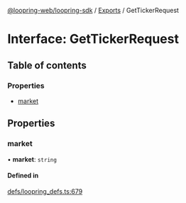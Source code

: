 [@loopring-web/loopring-sdk](../README.md) / [Exports](../modules.md) / GetTickerRequest

# Interface: GetTickerRequest

## Table of contents

### Properties

- [market](GetTickerRequest.md#market)

## Properties

### market

• **market**: `string`

#### Defined in

[defs/loopring_defs.ts:679](https://github.com/Loopring/loopring_sdk/blob/9d83b66/src/defs/loopring_defs.ts#L679)
